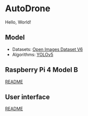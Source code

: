 # AutoDrone
Hello, World!
## Model
- Datasets: [Open Images Dataset V6](model/open_images.ipynb) 
- Algorithms: [YOLOv5](model/yolov5.ipynb) 
## Raspberry Pi 4 Model B
[README](rpi4/) 
## User interface
[README](web-app/) 